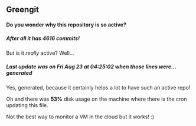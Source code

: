 ## Greengit

#### Do you wonder why this repository is so active?

##### After all it has 4616 commits!

But is it *really* active? Well...

##### Last update was on Fri Aug 23 at 04:25:02 when those lines were... generated

Yes, generated, because it certainly helps a lot to have such an active repo!

Oh and there was **53%** disk usage on the machine
where there is the cron updating this file.

Not the best way to monitor a VM in the cloud but it works! :)
